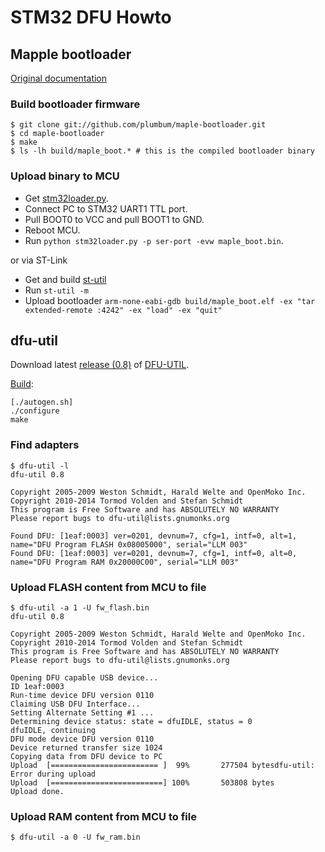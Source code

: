 STM32 DFU Howto
===============


Mapple bootloader
-----------------

[Original documentation](http://leaflabs.com/docs/bootloader.html)

### Build bootloader firmware

    $ git clone git://github.com/plumbum/maple-bootloader.git
    $ cd maple-bootloader
    $ make
    $ ls -lh build/maple_boot.* # this is the compiled bootloader binary

### Upload binary to MCU

  * Get [stm32loader.py](https://github.com/leaflabs/libmaple/raw/master/support/stm32loader.py).
  * Connect PC to STM32 UART1 TTL port.
  * Pull BOOT0 to VCC and pull BOOT1 to GND.
  * Reboot MCU.
  * Run `python stm32loader.py -p ser-port -evw maple_boot.bin`.

or via ST-Link

  * Get and build [st-util](https://github.com/texane/stlink)
  * Run `st-util -m`
  * Upload bootloader `arm-none-eabi-gdb build/maple_boot.elf -ex "tar extended-remote :4242" -ex "load" -ex "quit"`

dfu-util
--------

Download latest [release (0.8)](http://dfu-util.sourceforge.net/releases/) of [DFU-UTIL](http://dfu-util.sourceforge.net/).

[Build](http://dfu-util.sourceforge.net/build.html):

    [./autogen.sh]
    ./configure
    make


### Find adapters

    $ dfu-util -l
    dfu-util 0.8

    Copyright 2005-2009 Weston Schmidt, Harald Welte and OpenMoko Inc.
    Copyright 2010-2014 Tormod Volden and Stefan Schmidt
    This program is Free Software and has ABSOLUTELY NO WARRANTY
    Please report bugs to dfu-util@lists.gnumonks.org

    Found DFU: [1eaf:0003] ver=0201, devnum=7, cfg=1, intf=0, alt=1, name="DFU Program FLASH 0x08005000", serial="LLM 003"
    Found DFU: [1eaf:0003] ver=0201, devnum=7, cfg=1, intf=0, alt=0, name="DFU Program RAM 0x20000C00", serial="LLM 003"


### Upload FLASH content from MCU to file

    $ dfu-util -a 1 -U fw_flash.bin 
    dfu-util 0.8

    Copyright 2005-2009 Weston Schmidt, Harald Welte and OpenMoko Inc.
    Copyright 2010-2014 Tormod Volden and Stefan Schmidt
    This program is Free Software and has ABSOLUTELY NO WARRANTY
    Please report bugs to dfu-util@lists.gnumonks.org

    Opening DFU capable USB device...
    ID 1eaf:0003
    Run-time device DFU version 0110
    Claiming USB DFU Interface...
    Setting Alternate Setting #1 ...
    Determining device status: state = dfuIDLE, status = 0
    dfuIDLE, continuing
    DFU mode device DFU version 0110
    Device returned transfer size 1024
    Copying data from DFU device to PC
    Upload	[======================== ]  99%       277504 bytesdfu-util: Error during upload
    Upload	[=========================] 100%       503808 bytes
    Upload done.


### Upload RAM content from MCU to file

    $ dfu-util -a 0 -U fw_ram.bin


